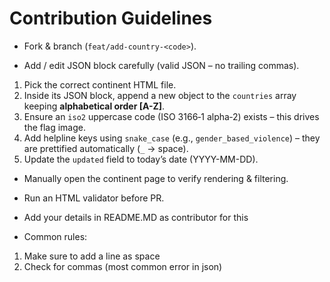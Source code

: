 # Contribution Guidelines
- Fork & branch (`feat/add-country-<code>`).

- Add / edit JSON block carefully (valid JSON – no trailing commas).
1. Pick the correct continent HTML file.
2. Inside its JSON block, append a new object to the `countries` array keeping **alphabetical order [A-Z]**.
3. Ensure an `iso2` uppercase code (ISO 3166‑1 alpha‑2) exists – this drives the flag image.
4. Add helpline keys using `snake_case` (e.g., `gender_based_violence`) – they are prettified automatically (`_` → space).
5. Update the `updated` field to today’s date (YYYY-MM-DD).

- Manually open the continent page to verify rendering & filtering.

- Run an HTML validator before PR.

- Add your details in README.MD as contributor for this

- Common rules:
1. Make sure to add a line as space
2. Check for commas (most common error in json)
<!-- 3.  -->
